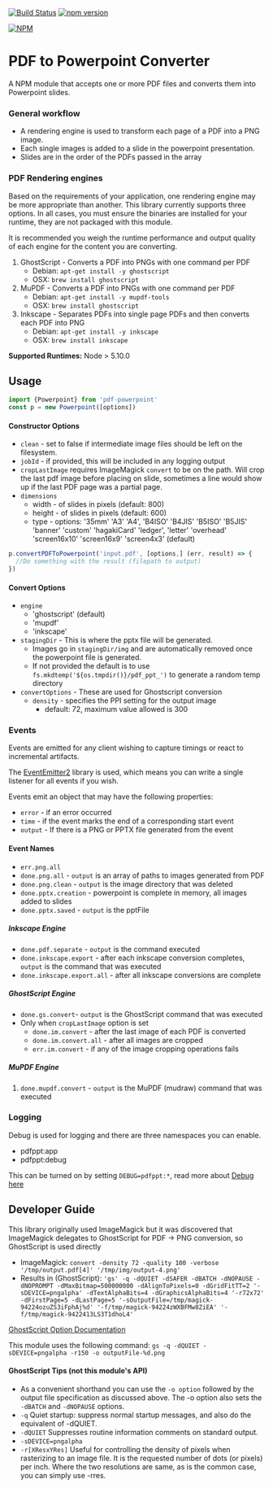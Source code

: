 [![Build Status](https://travis-ci.org/SpiderStrategies/pdf-powerpoint.svg?branch=master)](https://travis-ci.org/SpiderStrategies/pdf-powerpoint)
[![npm version](https://badge.fury.io/js/pdf-powerpoint.svg)](https://badge.fury.io/js/pdf-powerpoint)

[![NPM](https://nodei.co/npm/pdf-powerpoint.png?downloads=true&stars=true)](https://nodei.co/npm/pdf-powerpoint/)

# PDF to Powerpoint Converter

A NPM module that accepts one or more PDF files and converts them into Powerpoint slides.

### General workflow
- A rendering engine is used to transform each page of a PDF into a PNG image.
- Each single images is added to a slide in the powerpoint presentation.
- Slides are in the order of the PDFs passed in the array

### PDF Rendering engines
Based on the requirements of your application, one rendering engine may be more appropriate
than another.  This library currently supports three options.  In all cases, you must ensure
the binaries are installed for your runtime, they are not packaged with this module.

It is recommended you weigh the runtime performance and output quality of each engine for
the content you are converting.

1. GhostScript - Converts a PDF into PNGs with one command per PDF
    - Debian: `apt-get install -y ghostscript`
    - OSX: `brew install ghostscript`
1. MuPDF - Converts a PDF into PNGs with one command per PDF
    - Debian: `apt-get install -y mupdf-tools`
    - OSX: `brew install ghostscript`
1. Inkscape - Separates PDFs into single page PDFs and then converts each PDF into PNG
    - Debian: `apt-get install -y inkscape`
    - OSX: `brew install inkscape`

**Supported Runtimes:**  Node > 5.10.0

## Usage

```javascript
import {Powerpoint} from 'pdf-powerpoint'
const p = new Powerpoint([options])
````

#### Constructor Options
* `clean` - set to false if intermediate image files should be left on the filesystem.
* `jobId` - if provided, this will be included in any logging output
* `cropLastImage` requires ImageMagick `convert` to be on the path.  Will crop the last pdf image before placing on slide, sometimes a line would show up if the last PDF page was a partial page.
* `dimensions`
    - width - of slides in pixels (default: 800)
    - height - of slides in pixels (default: 600)
    - type - options: '35mm' 'A3' 'A4', 'B4ISO' 'B4JIS' 'B5ISO' 'B5JIS' 'banner' 'custom' 'hagakiCard' 'ledger', 'letter' 'overhead' 'screen16x10' 'screen16x9' 'screen4x3' (default)


```javascript
p.convertPDFToPowerpoint('input.pdf', [options,] (err, result) => {
  //Do something with the result (filepath to output) 
})
```

#### Convert Options

- `engine`
  - 'ghostscript' (default)
  - 'mupdf'
  - 'inkscape'
- `stagingDir` - This is where the pptx file will be generated.  
  - Images go in `stagingDir/img` and are automatically removed once the powerpoint file is generated.
  - If not provided the default is to use `fs.mkdtemp('${os.tmpdir()}/pdf_ppt_')` to generate a random temp directory
- `convertOptions` - These are used for Ghostscript conversion
  - `density` - specifies the PPI setting for the output image
    - default: 72, maximum value allowed is 300
  
### Events

Events are emitted for any client wishing to capture timings or react to incremental artifacts.

The [EventEmitter2](https://www.npmjs.com/package/eventemitter2) library is used, which means you
 can write a single listener for all events if you wish.
 
Events emit an object that may have the following properties:
- `error` - if an error occurred
- `time` - if the event marks the end of a corresponding start event
- `output` - If there is a PNG or PPTX file generated from the event

#### Event Names

- `err.png.all` 
- `done.png.all` - `output` is an array of paths to images generated from PDF
- `done.png.clean` - `output` is the image directory that was deleted
- `done.pptx.creation` - powerpoint is complete in memory, all images added to slides
- `done.pptx.saved` - `output` is the pptFile

##### Inkscape Engine
- `done.pdf.separate` - `output` is the command executed
- `done.inkscape.export` - after each inkscape conversion completes, `output` is the command that was executed
- `done.inkscape.export.all` - after all inkscape conversions are complete

##### GhostScript Engine
- `done.gs.convert`- `output` is the GhostScript command that was executed
- Only when `cropLastImage` option is set
    - `done.im.convert` - after the last image of each PDF is converted 
    - `done.im.convert.all` - after all images are cropped
    - `err.im.convert` - if any of the image cropping operations fails

##### MuPDF Engine
1. `done.mupdf.convert` - `output` is the MuPDF (mudraw) command that was executed

### Logging

Debug is used for logging and there are three namespaces you can enable.

* pdfppt:app
* pdfppt:debug

This can be turned on by setting `DEBUG=pdfppt:*`, read more about [Debug here](https://www.npmjs.com/package/debug)

## Developer Guide
 
This library originally used ImageMagick but it was discovered that ImageMagick delegates to GhostScript for PDF -> PNG conversion, so GhostScript is used directly

- ImageMagick: `convert -density 72 -quality 100 -verbose  '/tmp/output.pdf[4]' '/tmp/img/output-4.png'`
- Results in (GhostScript): `'gs' -q -dQUIET -dSAFER -dBATCH -dNOPAUSE -dNOPROMPT -dMaxBitmap=500000000 -dAlignToPixels=0 -dGridFitTT=2 '-sDEVICE=pngalpha' -dTextAlphaBits=4 -dGraphicsAlphaBits=4 '-r72x72' -dFirstPage=5 -dLastPage=5 '-sOutputFile=/tmp/magick-94224ozuZS3iFphAj%d' '-f/tmp/magick-94224zWXBFMw8ZiEA' '-f/tmp/magick-9422413LS3T1dhoL4'`

[GhostScript Option Documentation](https://ghostscript.com/doc/current/Use.htm)

This module uses the following command: `gs -q -dQUIET -sDEVICE=pngalpha -r150 -o outputFile-%d.png`

#### GhostScript Tips (not this module's API)
- As a convenient shorthand you can use the `-o option` followed by the output file specification as discussed above. The -o option also sets the `-dBATCH` and `-dNOPAUSE` options.
- `-q` Quiet startup: suppress normal startup messages, and also do the equivalent of -dQUIET.
- `-dQUIET` Suppresses routine information comments on standard output.
- `-sDEVICE=pngalpha` 
- `-r[XResxYRes]` Useful for controlling the density of pixels when rasterizing to an image file. It is the requested number of dots (or pixels) per inch. Where the two resolutions are same, as is the common case, you can simply use -rres.
